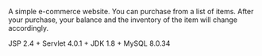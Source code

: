 A simple e-commerce website. You can purchase from a list of items. After your purchase, 
your balance and the inventory of the item will change accordingly. 

JSP 2.4 + Servlet 4.0.1 + JDK 1.8 + MySQL 8.0.34